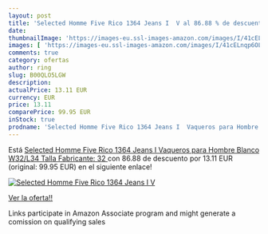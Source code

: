 ```yaml
---
layout: post
title: 'Selected Homme Five Rico 1364 Jeans I  V al 86.88 % de descuento'
date: 
thumbnailImage: 'https://images-eu.ssl-images-amazon.com/images/I/41cELnqp6OL._SL200_.jpg'
images: [ 'https://images-eu.ssl-images-amazon.com/images/I/41cELnqp6OL._SL200_.jpg' ]
comments: true
category: ofertas
author: ring
slug: B00QLO5LGW
description:
actualPrice: 13.11 EUR
currency: EUR
price: 13.11
comparePrice: 99.95 EUR
inStock: true
prodname: 'Selected Homme Five Rico 1364 Jeans I  Vaqueros para Hombre  Blanco  W32/L34  Talla Fabricante: 32 '
---
```


Está [Selected Homme Five Rico 1364 Jeans I  Vaqueros para Hombre  Blanco  W32/L34  Talla Fabricante: 32 ](https://www.amazon.es/dp/B00QLO5LGW/?tag=tolees-21) con 86.88 de descuento por 13.11 EUR (original: 99.95 EUR) en el siguiente enlace!

[![Selected Homme Five Rico 1364 Jeans I  V](https://images-eu.ssl-images-amazon.com/images/I/41cELnqp6OL._SL200_.jpg)](https://www.amazon.es/dp/B00QLO5LGW/?tag=tolees-21)

[Ver la oferta!!](https://www.amazon.es/dp/B00QLO5LGW/?tag=tolees-21)

Links participate in Amazon Associate program and might generate a comission on qualifying sales


